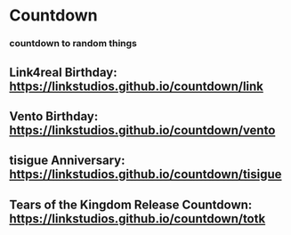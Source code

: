 # Countdown

### countdown to random things

## Link4real Birthday: https://linkstudios.github.io/countdown/link

## Vento Birthday: https://linkstudios.github.io/countdown/vento

## tisigue Anniversary: https://linkstudios.github.io/countdown/tisigue

## Tears of the Kingdom Release Countdown: https://linkstudios.github.io/countdown/totk
